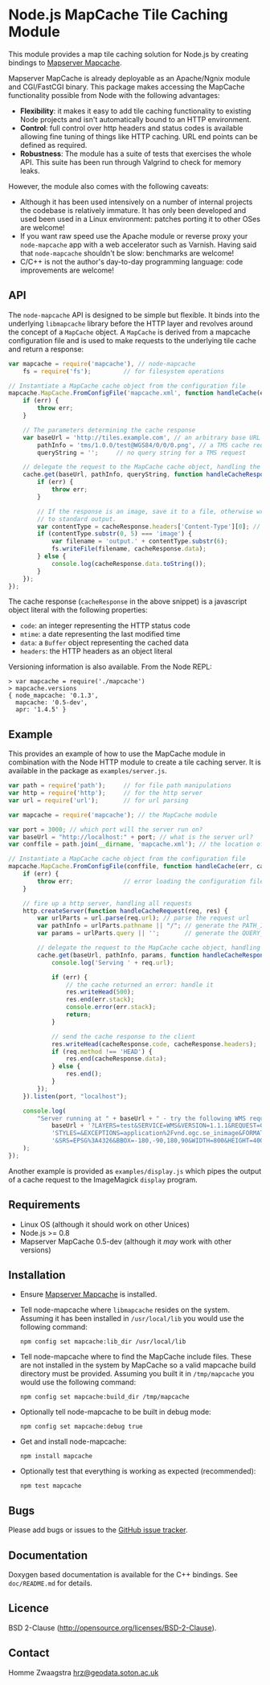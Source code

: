 Node.js MapCache Tile Caching Module
====================================

This module provides a map tile caching solution for Node.js by creating
bindings to [Mapserver Mapcache](http://www.mapserver.org/trunk/mapcache).

Mapserver MapCache is already deployable as an Apache/Ngnix module and
CGI/FastCGI binary. This package makes accessing the MapCache functionality
possible from Node with the following advantages:

* **Flexibility**: it makes it easy to add tile caching functionality to
  existing Node projects and isn't automatically bound to an HTTP environment.
* **Control**: full control over http headers and status codes is available
  allowing fine tuning of things like HTTP caching. URL end points can be
  defined as required.
* **Robustness**: The module has a suite of tests that exercises the whole
  API. This suite has been run through Valgrind to check for memory leaks.

However, the module also comes with the following caveats:

* Although it has been used intensively on a number of internal projects the
  codebase is relatively immature.  It has only been developed and used been
  used in a Linux environment: patches porting it to other OSes are welcome!
* If you want raw speed use the Apache module or reverse proxy your
  `node-mapcache` app with a web accelerator such as Varnish.  Having said that
  `node-mapcache` shouldn't be slow: benchmarks are welcome!
* C/C++ is not the author's day-to-day programming language: code improvements
  are welcome!

API
---

The `node-mapcache` API is designed to be simple but flexible.  It binds into
the underlying `libmapcache` library before the HTTP layer and revolves around
the concept of a `MapCache` object.  A `MapCache` is derived from a mapcache
configuration file and is used to make requests to the underlying tile cache
and return a response:

```javascript
var mapcache = require('mapcache'), // node-mapcache
    fs = require('fs');         // for filesystem operations

// Instantiate a MapCache cache object from the configuration file
mapcache.MapCache.FromConfigFile('mapcache.xml', function handleCache(err, cache) {
    if (err) {
        throw err;
    }

    // The parameters determining the cache response
    var baseUrl = 'http://tiles.example.com', // an arbitrary base URL
        pathInfo = 'tms/1.0.0/test@WGS84/0/0/0.png', // a TMS cache request
        queryString = '';     // no query string for a TMS request

    // delegate the request to the MapCache cache object, handling the response
    cache.get(baseUrl, pathInfo, queryString, function handleCacheResponse(err, cacheResponse) {
        if (err) {
            throw err;
        }

        // If the response is an image, save it to a file, otherwise write it
        // to standard output.
        var contentType = cacheResponse.headers['Content-Type'][0]; // get the content type from the headers
        if (contentType.substr(0, 5) === 'image') {
            var filename = 'output.' + contentType.substr(6);
            fs.writeFile(filename, cacheResponse.data);
        } else {
            console.log(cacheResponse.data.toString());
        }
    });
});
```

The cache response (`cacheResponse` in the above snippet) is a javascript
object literal with the following properties:

* `code`: an integer representing the HTTP status code
* `mtime`: a date representing the last modified time
* `data`: a `Buffer` object representing the cached data
* `headers`: the HTTP headers as an object literal

Versioning information is also available. From the Node REPL:

```
> var mapcache = require('./mapcache')
> mapcache.versions
{ node_mapcache: '0.1.3',
  mapcache: '0.5-dev',
  apr: '1.4.5' }
```

Example
-------

This provides an example of how to use the MapCache module in combination with
the Node HTTP module to create a tile caching server. It is available in the
package as `examples/server.js`.

```javascript
var path = require('path');     // for file path manipulations
var http = require('http');     // for the http server
var url = require('url');       // for url parsing

var mapcache = require('mapcache'); // the MapCache module

var port = 3000; // which port will the server run on?
var baseUrl = "http://localhost:" + port; // what is the server url?
var conffile = path.join(__dirname, 'mapcache.xml'); // the location of the config file

// Instantiate a MapCache cache object from the configuration file
mapcache.MapCache.FromConfigFile(conffile, function handleCache(err, cache) {
    if (err) {
        throw err;              // error loading the configuration file
    }

    // fire up a http server, handling all requests
    http.createServer(function handleCacheRequest(req, res) {
        var urlParts = url.parse(req.url); // parse the request url
        var pathInfo = urlParts.pathname || "/"; // generate the PATH_INFO
        var params = urlParts.query || '';       // generate the QUERY_STRING

        // delegate the request to the MapCache cache object, handling the response
        cache.get(baseUrl, pathInfo, params, function handleCacheResponse(err, cacheResponse) {
            console.log('Serving ' + req.url);

            if (err) {
                // the cache returned an error: handle it
                res.writeHead(500);
                res.end(err.stack);
                console.error(err.stack);
                return;
            }

            // send the cache response to the client
            res.writeHead(cacheResponse.code, cacheResponse.headers);
            if (req.method !== 'HEAD') {
                res.end(cacheResponse.data);
            } else {
                res.end();
            }
        });
    }).listen(port, "localhost");

    console.log(
        "Server running at " + baseUrl + " - try the following WMS request:\n" +
            baseUrl + '?LAYERS=test&SERVICE=WMS&VERSION=1.1.1&REQUEST=GetMap&' +
            'STYLES=&EXCEPTIONS=application%2Fvnd.ogc.se_inimage&FORMAT=image%2Fjpeg' +
            '&SRS=EPSG%3A4326&BBOX=-180,-90,180,90&WIDTH=800&HEIGHT=400'
    );
});
```

Another example is provided as `examples/display.js` which pipes the output of
a cache request to the ImageMagick `display` program.

Requirements
------------

* Linux OS (although it should work on other Unices)
* Node.js >= 0.8
* Mapserver MapCache 0.5-dev (although it *may* work with other versions)

Installation
------------

* Ensure [Mapserver Mapcache](http://www.mapserver.org/trunk/mapcache) is
  installed.
* Tell node-mapcache where `libmapcache` resides on the system. Assuming it has
  been installed in `/usr/local/lib` you would use the following command:

    `npm config set mapcache:lib_dir /usr/local/lib`

* Tell node-mapcache where to find the MapCache include files. These are not
  installed in the system by MapCache so a valid mapcache build directory must
  be provided. Assuming you built it in `/tmp/mapcache` you would use the
  following command:

    `npm config set mapcache:build_dir /tmp/mapcache`

* Optionally tell node-mapcache to be built in debug mode:

    `npm config set mapcache:debug true`

* Get and install node-mapcache:

    `npm install mapcache`

* Optionally test that everything is working as expected
  (recommended):

   `npm test mapcache`

Bugs
----

Please add bugs or issues to the
[GitHub issue tracker](https://github.com/geo-data/node-mapcache).

Documentation
-------------

Doxygen based documentation is available for the C++ bindings. See
`doc/README.md` for details.

Licence
-------

BSD 2-Clause (http://opensource.org/licenses/BSD-2-Clause).

Contact
-------

Homme Zwaagstra <hrz@geodata.soton.ac.uk>
